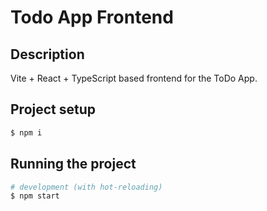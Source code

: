 # Todo App Frontend

## Description

Vite + React + TypeScript based frontend for the ToDo App.

## Project setup

```bash
$ npm i
```

## Running the project

```bash
# development (with hot-reloading)
$ npm start
```
